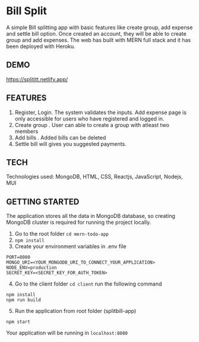 # Bill Split
A simple Bill splitting app with basic features like create group, add expense and settle bill option. Once created an account, they will be able to create group and add expenses. The web has built with MERN full stack and it has been deployed with Heroku.

## DEMO

https://splititt.netlify.app/

## FEATURES

1. Register, Login. The system validates the inputs. Add expense page is only accessible for users who have registered and logged in.
2. Create group . User can able to create a group with atleast two members
3. Add bills . Added bills can be deleted
4. Settle bill will gives you suggested payments.

## TECH

Technologies used: MongoDB, HTML, CSS, Reactjs, JavaScript, Nodejs, MUI

## GETTING STARTED

The application stores all the data in MongoDB database, so creating MongoDB cluster is required for running the project locally.

1. Go to the root folder ```cd mern-todo-app```
2. ```npm install```
3. Create your environment variables in .env file

```
PORT=8080
MONGO_URI=<YOUR_MONGODB_URI_TO_CONNECT_YOUR_APPLICATION>
NODE_ENV=production
SECRET_KEY=<SECRET_KEY_FOR_AUTH_TOKEN>
```
4. Go to the client folder ```cd client``` run the following command

```
npm install
npm run build
```

5. Run the application from root folder (splitbill-app)

``` npm start ```

Your application will be running in ```localhost:8080```
